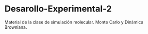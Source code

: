 # Desarollo-Experimental-2
Material de la clase de simulación molecular. Monte Carlo y Dinámica Browniana.
